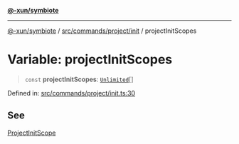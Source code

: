 [**@-xun/symbiote**](../../../../../README.md)

***

[@-xun/symbiote](../../../../../README.md) / [src/commands/project/init](../README.md) / projectInitScopes

# Variable: projectInitScopes

> `const` **projectInitScopes**: [`Unlimited`](../../../../configure/enumerations/UnlimitedGlobalScope.md#unlimited)[]

Defined in: [src/commands/project/init.ts:30](https://github.com/Xunnamius/symbiote/blob/4231719a4050b5b3956e3e19d12d8c469fd0bd37/src/commands/project/init.ts#L30)

## See

[ProjectInitScope](../../../../configure/enumerations/UnlimitedGlobalScope.md)
